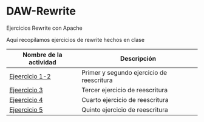 # DAW-Rewrite
Ejercicios Rewrite con Apache

Aquí recopilamos ejercicios de rewrite hechos en clase

Nombre de la actividad              | Descripción
------------------------------------|-------------------------------
[Ejeercicio 1-2](ejercicio12/README.md)|Primer y segundo ejercicio de reescritura
[Ejeercicio 3](ejercicio3/README.md)|Tercer ejercicio de reescritura
[Ejeercicio 4](ejercicio4/README.md)|Cuarto ejercicio de reescritura
[Ejeercicio 5](ejercicio5/README.md)|Quinto ejercicio de reescritura
